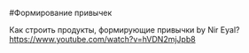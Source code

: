 #Формирование привычек

Как строить продукты, формирующие привычки by Nir Eyal?
https://www.youtube.com/watch?v=hVDN2mjJpb8